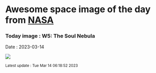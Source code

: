 
# Awesome space image of the day from [NASA](https://api.nasa.gov/)

### Today image : W5: The Soul Nebula
Date : 2023-03-14

![](https://apod.nasa.gov/apod/image/2303/Soul_Jimenez_1080.jpg)

<small>Latest update : Tue Mar 14 06:18:52 2023</small>
        